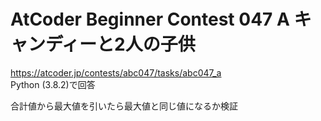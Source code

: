 # AtCoder Beginner Contest 047 A キャンディーと2人の子供  
https://atcoder.jp/contests/abc047/tasks/abc047_a  
Python (3.8.2)で回答  

合計値から最大値を引いたら最大値と同じ値になるか検証
